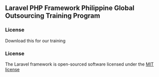 ## Laravel PHP Framework Philippine Global Outsourcing Training Program

### License
Download this for our training


### License

The Laravel framework is open-sourced software licensed under the [MIT license](http://opensource.org/licenses/MIT)
